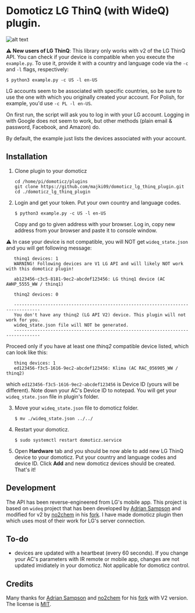 Domoticz LG ThinQ (with WideQ) plugin.
=====

![alt text](https://raw.githubusercontent.com/majki09/domoticz_lg_thinq_plugin/main/domoticz.jpg "LG ThinQ plugin in domoticz")

:warning: **New users of LG ThinQ**: This library only works with v2 of the LG ThinQ API. You can check if your device is compatible when you execute the `example.py`. To use it, provide it with a country and language code via the `-c` and `-l` flags, respectively:

    $ python3 example.py -c US -l en-US

LG accounts seem to be associated with specific countries, so be sure to use the one with which you originally created your account. For Polish, for example, you'd use `-c PL -l en-US`.

On first run, the script will ask you to log in with your LG account.
Logging in with Google does not seem to work, but other methods (plain email & password, Facebook, and Amazon) do. 

By default, the example just lists the devices associated with your account.

Installation
------------

1. Clone plugin to your domoticz

       cd /home/pi/domoticz/plugins
       git clone https://github.com/majki09/domoticz_lg_thinq_plugin.git
       cd ./domoticz_lg_thinq_plugin

2. Login and get your token. Put your own country and language codes.

       $ python3 example.py -c US -l en-US
 
   Copy and go to given address with your browser. Log in, copy new address from your browser and paste it to console window. 

:warning: In case your device is not compatible, you will NOT get `wideq_state.json` and you will get following message:

       thinq1 devices: 1
       WARNING! Following devices are V1 LG API and will likely NOT work with this domoticz plugin!

       ab123456-c3c5-8181-9ec2-abcdef123456: LG thinq1 device (AC AWHP_5555_WW / thinq1)

       thinq2 devices: 0

       --------------------------------------------------------------------------------
       You don't have any thinq2 (LG API V2) device. This plugin will not work for you.
       wideq_state.json file will NOT be generated.
       --------------------------------------------------------------------------------

Proceed only if you have at least one *thinq2* compatible device listed, which can look like this:
   
       thinq devices: 1
       ed123456-f3c5-1616-9ec2-abcdef123456: Klima (AC RAC_056905_WW / thinq2)
   
   which `ed123456-f3c5-1616-9ec2-abcdef123456` is Device ID (yours will be different). Note down your AC's Device ID to notepad. You will get your `wideq_state.json` file in plugin's folder.

3. Move your `wideq_state.json` file to domoticz folder.

       $ mv ./wideq_state.json ../../
	
4. Restart your domoticz.

       $ sudo systemctl restart domoticz.service

5. Open **Hardware** tab and you should be now able to add new LG ThinQ device to your domoticz. Put your country and language codes and device ID. Click **Add** and new domoticz devices should be created. That's it!

Development
-----------
The API has been reverse-engineered from LG's mobile app.
This project is based on `wideq` project that has been developed by [Adrian Sampson][adrian] and modified for v2 by [no2chem] in his [fork]. I have made domoticz plugin then which uses most of their work for LG's server connection.

To-do
-----
- devices are updated with a heartbeat (every 60 seconds). If you change your AC's parameters with IR remote or mobile app, changes are not updated imidiately in your domoticz. Not applicable for domoticz control.

Credits
-------
Many thanks for [Adrian Sampson][adrian] and [no2chem] for his [fork] with V2 version.
The license is [MIT][].

[adrian]: https://github.com/sampsyo
[no2chem]: https://github.com/no2chem
[fork]: https://github.com/no2chem/wideq
[mit]: https://opensource.org/licenses/MIT
